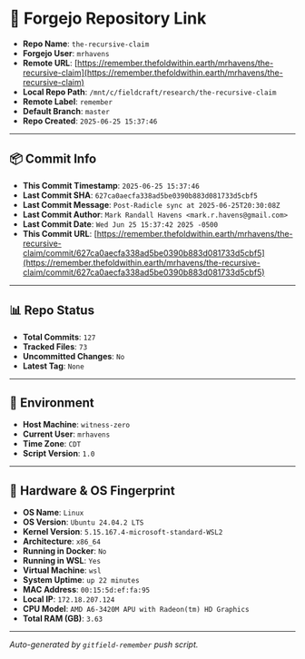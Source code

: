 # 🔗 Forgejo Repository Link

- **Repo Name**: `the-recursive-claim`
- **Forgejo User**: `mrhavens`
- **Remote URL**: [https://remember.thefoldwithin.earth/mrhavens/the-recursive-claim](https://remember.thefoldwithin.earth/mrhavens/the-recursive-claim)
- **Local Repo Path**: `/mnt/c/fieldcraft/research/the-recursive-claim`
- **Remote Label**: `remember`
- **Default Branch**: `master`
- **Repo Created**: `2025-06-25 15:37:46`

---

## 📦 Commit Info

- **This Commit Timestamp**: `2025-06-25 15:37:46`
- **Last Commit SHA**: `627ca0aecfa338ad5be0390b883d081733d5cbf5`
- **Last Commit Message**: `Post-Radicle sync at 2025-06-25T20:30:08Z`
- **Last Commit Author**: `Mark Randall Havens <mark.r.havens@gmail.com>`
- **Last Commit Date**: `Wed Jun 25 15:37:42 2025 -0500`
- **This Commit URL**: [https://remember.thefoldwithin.earth/mrhavens/the-recursive-claim/commit/627ca0aecfa338ad5be0390b883d081733d5cbf5](https://remember.thefoldwithin.earth/mrhavens/the-recursive-claim/commit/627ca0aecfa338ad5be0390b883d081733d5cbf5)

---

## 📊 Repo Status

- **Total Commits**: `127`
- **Tracked Files**: `73`
- **Uncommitted Changes**: `No`
- **Latest Tag**: `None`

---

## 🧭 Environment

- **Host Machine**: `witness-zero`
- **Current User**: `mrhavens`
- **Time Zone**: `CDT`
- **Script Version**: `1.0`

---

## 🧬 Hardware & OS Fingerprint

- **OS Name**: `Linux`
- **OS Version**: `Ubuntu 24.04.2 LTS`
- **Kernel Version**: `5.15.167.4-microsoft-standard-WSL2`
- **Architecture**: `x86_64`
- **Running in Docker**: `No`
- **Running in WSL**: `Yes`
- **Virtual Machine**: `wsl`
- **System Uptime**: `up 22 minutes`
- **MAC Address**: `00:15:5d:ef:fa:95`
- **Local IP**: `172.18.207.124`
- **CPU Model**: `AMD A6-3420M APU with Radeon(tm) HD Graphics`
- **Total RAM (GB)**: `3.63`

---

_Auto-generated by `gitfield-remember` push script._
